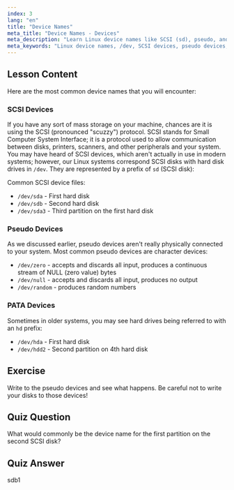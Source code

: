 ```yaml
---
index: 3
lang: "en"
title: "Device Names"
meta_title: "Device Names - Devices"
meta_description: "Learn Linux device names like SCSI (sd), pseudo, and PATA (hd) devices. Understand /dev/sda, /dev/null, and more in this beginner-friendly guide."
meta_keywords: "Linux device names, /dev, SCSI devices, pseudo devices, PATA devices, Linux tutorial, beginner Linux, device files"
---
```


## Lesson Content

Here are the most common device names that you will encounter:

### SCSI Devices

If you have any sort of mass storage on your machine, chances are it is using the SCSI (pronounced "scuzzy") protocol. SCSI stands for Small Computer System Interface; it is a protocol used to allow communication between disks, printers, scanners, and other peripherals and your system. You may have heard of SCSI devices, which aren't actually in use in modern systems; however, our Linux systems correspond SCSI disks with hard disk drives in `/dev`. They are represented by a prefix of `sd` (SCSI disk):

Common SCSI device files:

- `/dev/sda` - First hard disk
- `/dev/sdb` - Second hard disk
- `/dev/sda3` - Third partition on the first hard disk

### Pseudo Devices

As we discussed earlier, pseudo devices aren't really physically connected to your system. Most common pseudo devices are character devices:

- `/dev/zero` - accepts and discards all input, produces a continuous stream of NULL (zero value) bytes
- `/dev/null` - accepts and discards all input, produces no output
- `/dev/random` - produces random numbers

### PATA Devices

Sometimes in older systems, you may see hard drives being referred to with an `hd` prefix:

- `/dev/hda` - First hard disk
- `/dev/hdd2` - Second partition on 4th hard disk

## Exercise

Write to the pseudo devices and see what happens. Be careful not to write your disks to those devices!

## Quiz Question

What would commonly be the device name for the first partition on the second SCSI disk?

## Quiz Answer

sdb1
